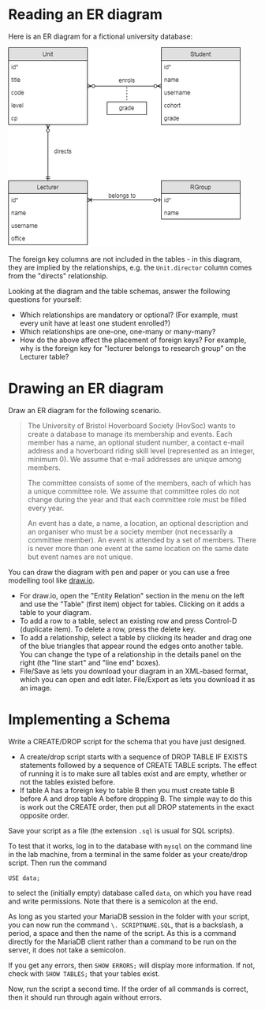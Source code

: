 # Reading an ER diagram

Here is an ER diagram for a fictional university database:

![ER diagram](../resources/uni-diagram.png)

The foreign key columns are not included in the tables - in this diagram, they are implied by the relationships, e.g. the `Unit.director` column comes from the "directs" relationship.

Looking at the diagram and the table schemas, answer the following questions for yourself:

  * Which relationships are mandatory or optional? (For example, must every unit have at least one student enrolled?)
  * Which relationships are one-one, one-many or many-many?
  * How do the above affect the placement of foreign keys? For example, why is the foreign key for "lecturer belongs to research group" on the Lecturer table?

# Drawing an ER diagram

Draw an ER diagram for the following scenario.

> The University of Bristol Hoverboard Society (HovSoc) wants to create a database to manage its membership and events. Each member has a name, an optional student number, a contact e-mail address and a hoverboard riding skill level (represented as an integer, minimum 0). We assume that e-mail addresses are unique among members.
> 
> The committee consists of some of the members, each of which has a unique committee role. We assume that committee roles do not change during the year and that each committee role must be filled every year.
>  
> An event has a date, a name, a location, an optional description and an organiser who must be a society member (not necessarily a committee member). An event is attended by a set of members. There is never more than one event at the same location on the same date but event names are not unique.

You can draw the diagram with pen and paper or you can use a free modelling tool like [draw.io](https://draw.io). 

  * For draw.io, open the "Entity Relation" section in the menu on the left and use the "Table" (first item) object for tables. Clicking on it adds a table to your diagram.
  * To add a row to a table, select an existing row and press Control-D (duplicate item). To delete a row, press the delete key.
  * To add a relationship, select a table by clicking its header and drag one of the blue triangles that appear round the edges onto another table. You can change the type of a relationship in the details panel on the right (the "line start" and "line end" boxes).
  * File/Save as lets you download your diagram in an XML-based format, which you can open and edit later. File/Export as lets you download it as an image.

# Implementing a Schema

Write a CREATE/DROP script for the schema that you have just designed.

  * A create/drop script starts with a sequence of DROP TABLE IF EXISTS statements followed by a sequence of CREATE TABLE scripts. The effect of running it is to make sure all tables exist and are empty, whether or not the tables existed before.
  * If table A has a foreign key to table B then you must create table B before A and drop table A before dropping B. The simple way to do this is work out the CREATE order, then put all DROP statements in the exact opposite order.

Save your script as a file (the extension `.sql` is usual for SQL scripts).

To test that it works, log in to the database with `mysql` on the command line in the lab machine, from a terminal in the same folder as your create/drop script. Then run the command

```
USE data;
```

to select the (initially empty) database called `data`, on which you have read and write permissions. Note that there is a semicolon at the end.

As long as you started your MariaDB session in the folder with your script, you can now run the command `\. SCRIPTNAME.SQL`, that is a backslash, a period, a space and then the name of the script. As this is a command directly for the MariaDB client rather than a command to be run on the server, it does not take a semicolon.

If you get any errors, then `SHOW ERRORS;` will display more information. If not, check with `SHOW TABLES;` that your tables exist.

Now, run the script a second time. If the order of all commands is correct, then it should run through again without errors.
